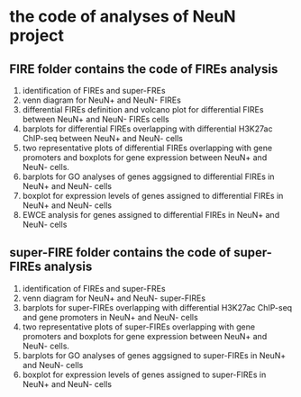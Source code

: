 # the code of analyses of NeuN project
## FIRE folder contains the code of FIREs analysis
1. identification of FIREs and super-FREs
2. venn diagram for NeuN+ and NeuN- FIREs
3. differential FIREs definition and volcano plot for differential FIREs between NeuN+ and NeuN- FIREs cells
4. barplots for differential FIREs overlapping with differential H3K27ac ChIP-seq between NeuN+ and NeuN- cells
5. two representative plots of differential FIREs overlapping with gene promoters and boxplots for gene expression between NeuN+ and NeuN-    cells.
6. barplots for GO analyses of genes aggsigned to differential FIREs in NeuN+ and NeuN- cells
7. boxplot for expression levels of genes assigned to differential FIREs in NeuN+ and NeuN- cells
8. EWCE analysis for genes assigned to differential FIREs in NeuN+ and NeuN- cells

## super-FIRE folder contains the code of super-FIREs analysis
1. identification of FIREs and super-FREs
2. venn diagram for NeuN+ and NeuN- super-FIREs
3. barplots for super-FIREs overlapping with differential H3K27ac ChIP-seq and gene promoters in NeuN+ and NeuN- cells
4. two representative plots of super-FIREs overlapping with gene promoters and boxplots for gene expression between NeuN+ and NeuN-          cells.
5. barplots for GO analyses of genes aggsigned to super-FIREs in NeuN+ and NeuN- cells
6. boxplot for expression levels of genes assigned to super-FIREs in NeuN+ and NeuN- cells

